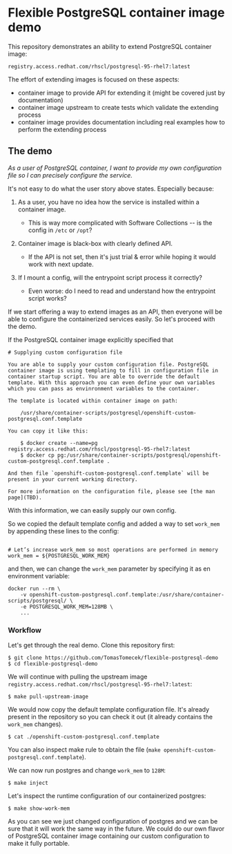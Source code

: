 # Flexible PostgreSQL container image demo

This repository demonstrates an ability to extend PostgreSQL container image:

```
registry.access.redhat.com/rhscl/postgresql-95-rhel7:latest
```

The effort of extending images is focused on these aspects:

 * container image to provide API for extending it (might be covered just by documentation)
 * container image upstream to create tests which validate the extending process
 * container image provides documentation including real examples how to perform the extending process


## The demo

*As a user of PostgreSQL container, I want to provide my own configuration file so I can precisely configure the service.*

It's not easy to do what the user story above states. Especially because:

 1. As a user, you have no idea how the service is installed within a container image.
    * This is way more complicated with Software Collections -- is the config in `/etc` or `/opt`?

 2. Container image is black-box with clearly defined API.
    * If the API is not set, then it's just trial & error while hoping it would work with next update.

 3. If I mount a config, will the entrypoint script process it correctly?
    * Even worse: do I need to read and understand how the entrypoint script works?


If we start offering a way to extend images as an API, then everyone will be able to configure the containerized services easily. So let's proceed with the demo.

If the PostgreSQL container image explicitly specified that

```
# Supplying custom configuration file

You are able to supply your custom configuration file. PostgreSQL container image is using templating to fill in configuration file in container startup script. You are able to override the default template. With this approach you can even define your own variables which you can pass as envinronment variables to the container.

The template is located within container image on path:

    /usr/share/container-scripts/postgresql/openshift-custom-postgresql.conf.template

You can copy it like this:

    $ docker create --name=pg registry.access.redhat.com/rhscl/postgresql-95-rhel7:latest
    $ docker cp pg:/usr/share/container-scripts/postgresql/openshift-custom-postgresql.conf.template .

And then file `openshift-custom-postgresql.conf.template` will be present in your current working directory.

For more information on the configuration file, please see [the man page](TBD).
```

With this information, we can easily supply our own config.

So we copied the default template config and added a way to set `work_mem` by appending these lines to the config:

```

# Let’s increase work_mem so most operations are performed in memory
work_mem = ${POSTGRESQL_WORK_MEM}
```

and then, we can change the `work_mem` parameter by specifying it as en environment variable:

```
docker run --rm \
	-v openshift-custom-postgresql.conf.template:/usr/share/container-scripts/postgresql/ \
	-e POSTGRESQL_WORK_MEM=128MB \
	...
```

### Workflow

Let's get through the real demo. Clone this repository first:

```
$ git clone https://github.com/TomasTomecek/flexible-postgresql-demo
$ cd flexible-postgresql-demo
```

We will continue with pulling the upstream image `registry.access.redhat.com/rhscl/postgresql-95-rhel7:latest`:

```
$ make pull-upstream-image
```

We would now copy the default template configuration file. It's already present in the repository so you can check it out (it already contains the `work_mem` changes).

```
$ cat ./openshift-custom-postgresql.conf.template
```

You can also inspect make rule to obtain the file (`make openshift-custom-postgresql.conf.template`).

We can now run postgres and change `work_mem` to `128M`:

```
$ make inject
```

Let's inspect the runtime configuration of our containerized postgres:

```
$ make show-work-mem
```

As you can see we just changed configuration of postgres and we can be sure
that it will work the same way in the future. We could do our own flavor of
PostgreSQL container image containing our custom configuration to make it fully
portable.
